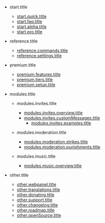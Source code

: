- start.title

  - [start.quick.title](/el/getting-started/quick-start.md)
  - [start.faq.title](/el/getting-started/faq.md)
  - [start.alpha.title](/el/getting-started/alpha.md)
  - [start.pro.title](/el/getting-started/pro.md)

- reference.title

  - [reference.commands.title](/el/reference/commands.md)
  - [reference.settings.title](/el/reference/settings.md)

- premium.title

  - [premium.features.title](/el/premium/features.md)
  - [premium.tiers.title](/el/premium/tiers.md)
  - [premium.setup.title](/el/premium/setup.md)

- modules.title

  - modules.invites.title

    - [modules.invites.overview.title](/el/modules/invites/overview.md)
    - [modules.invites.customMessages.title](/el/modules/invites/custom-message.md)
      - [modules.invites.examples.title](/el/modules/invites/examples.md)

  - modules.moderation.title

    - [modules.moderation.strikes.title](/el/modules/moderation/strikes.md)
    - [modules.moderation.punishments.title](/el/modules/moderation/punishments.md)

  - modules.music.title

    - [modules.music.overview.title](/el/modules/music/overview.md)

- other.title

  - [other.webpanel.title](/el/other/webpanel.md)
  - [other.translations.title](/el/other/translations.md)
  - [other.donating.title](/el/other/donating.md)
  - [other.support.title](/el/other/support.md)
  - [other.changelog.title](/el/other/changelog.md)
  - [other.roadmap.title](/el/other/roadmap.md)
  - [other.openSource.title](/el/other/open-source.md)
